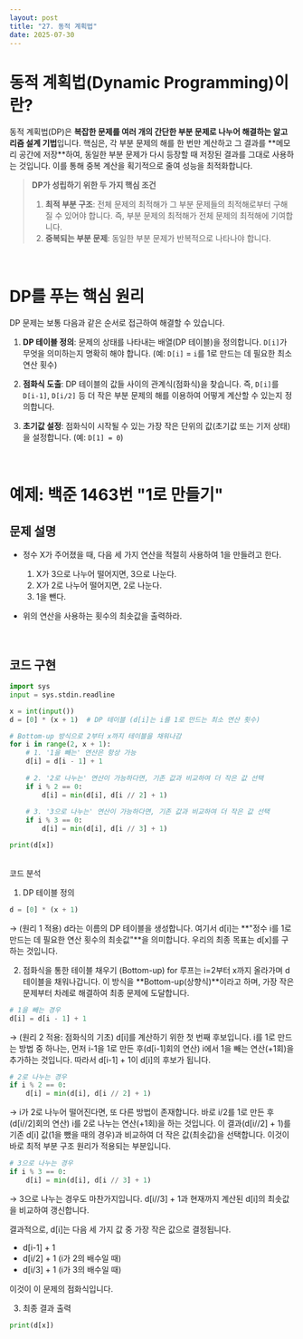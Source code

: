 ```yaml
---
layout: post
title: "27. 동적 계획법"
date: 2025-07-30
---
```


# 동적 계획법(Dynamic Programming)이란?

동적 계획법(DP)은 **복잡한 문제를 여러 개의 간단한 부분 문제로 나누어 해결하는 알고리즘 설계 기법**입니다. 핵심은, 각 부분 문제의 해를 한 번만 계산하고 그 결과를 \*\*메모리 공간에 저장\*\*하여, 동일한 부분 문제가 다시 등장할 때 저장된 결과를 그대로 사용하는 것입니다. 이를 통해 중복 계산을 획기적으로 줄여 성능을 최적화합니다.

> **DP가 성립하기 위한 두 가지 핵심 조건**
>
> 1. **최적 부분 구조**: 전체 문제의 최적해가 그 부분 문제들의 최적해로부터 구해질 수 있어야 합니다. 즉, 부분 문제의 최적해가 전체 문제의 최적해에 기여합니다.
> 2. **중복되는 부분 문제**: 동일한 부분 문제가 반복적으로 나타나야 합니다.

<br>

# DP를 푸는 핵심 원리

DP 문제는 보통 다음과 같은 순서로 접근하여 해결할 수 있습니다.

1. **DP 테이블 정의**: 문제의 상태를 나타내는 배열(DP 테이블)을 정의합니다. `D[i]`가 무엇을 의미하는지 명확히 해야 합니다. (예: `D[i]` = `i`를 1로 만드는 데 필요한 최소 연산 횟수)

2. **점화식 도출**: DP 테이블의 값들 사이의 관계식(점화식)을 찾습니다. 즉, `D[i]`를 `D[i-1]`, `D[i/2]` 등 더 작은 부분 문제의 해를 이용하여 어떻게 계산할 수 있는지 정의합니다.

3. **초기값 설정**: 점화식이 시작될 수 있는 가장 작은 단위의 값(초기값 또는 기저 상태)을 설정합니다. (예: `D[1] = 0`)

<br>

# 예제: 백준 1463번 "1로 만들기"

## 문제 설명

* 정수 X가 주어졌을 때, 다음 세 가지 연산을 적절히 사용하여 1을 만들려고 한다.

  1. X가 3으로 나누어 떨어지면, 3으로 나눈다.
  2. X가 2로 나누어 떨어지면, 2로 나눈다.
  3. 1을 뺀다.
* 위의 연산을 사용하는 횟수의 최솟값을 출력하라.

<br>

## 코드 구현

```python
import sys
input = sys.stdin.readline

x = int(input())
d = [0] * (x + 1)  # DP 테이블 (d[i]는 i를 1로 만드는 최소 연산 횟수)

# Bottom-up 방식으로 2부터 x까지 테이블을 채워나감
for i in range(2, x + 1):
    # 1. '1을 빼는' 연산은 항상 가능
    d[i] = d[i - 1] + 1
    
    # 2. '2로 나누는' 연산이 가능하다면, 기존 값과 비교하여 더 작은 값 선택
    if i % 2 == 0:
        d[i] = min(d[i], d[i // 2] + 1)
        
    # 3. '3으로 나누는' 연산이 가능하다면, 기존 값과 비교하여 더 작은 값 선택
    if i % 3 == 0:
        d[i] = min(d[i], d[i // 3] + 1)

print(d[x])
```

<br>
코드 분석

1. DP 테이블 정의

```python
d = [0] * (x + 1)
```

→ (원리 1 적용) d라는 이름의 DP 테이블을 생성합니다. 여기서 d\[i]는 \*\*"정수 i를 1로 만드는 데 필요한 연산 횟수의 최솟값"\*\*을 의미합니다. 우리의 최종 목표는 d\[x]를 구하는 것입니다.

2. 점화식을 통한 테이블 채우기 (Bottom-up)
   for 루프는 i=2부터 x까지 올라가며 d 테이블을 채워나갑니다. 이 방식을 \*\*Bottom-up(상향식)\*\*이라고 하며, 가장 작은 문제부터 차례로 해결하여 최종 문제에 도달합니다.

```python
# 1을 빼는 경우
d[i] = d[i - 1] + 1
```

→ (원리 2 적용: 점화식의 기초) d\[i]를 계산하기 위한 첫 번째 후보입니다. i를 1로 만드는 방법 중 하나는, 먼저 i-1을 1로 만든 후(d\[i-1]회의 연산) i에서 1을 빼는 연산(+1회)을 추가하는 것입니다. 따라서 d\[i-1] + 1이 d\[i]의 후보가 됩니다.

```python
# 2로 나누는 경우
if i % 2 == 0:
    d[i] = min(d[i], d[i // 2] + 1)
```

→ i가 2로 나누어 떨어진다면, 또 다른 방법이 존재합니다. 바로 i/2를 1로 만든 후(d\[i//2]회의 연산) i를 2로 나누는 연산(+1회)을 하는 것입니다. 이 결과(d\[i//2] + 1)를 기존 d\[i] 값(1을 뺐을 때의 경우)과 비교하여 더 작은 값(최솟값)을 선택합니다. 이것이 바로 최적 부분 구조 원리가 적용되는 부분입니다.

```python
# 3으로 나누는 경우
if i % 3 == 0:
    d[i] = min(d[i], d[i // 3] + 1)
```

→ 3으로 나누는 경우도 마찬가지입니다. d\[i//3] + 1과 현재까지 계산된 d\[i]의 최솟값을 비교하여 갱신합니다.

결과적으로, d\[i]는 다음 세 가지 값 중 가장 작은 값으로 결정됩니다.

* d\[i-1] + 1
* d\[i/2] + 1 (i가 2의 배수일 때)
* d\[i/3] + 1 (i가 3의 배수일 때)

이것이 이 문제의 점화식입니다.

3. 최종 결과 출력

```python
print(d[x])
```
